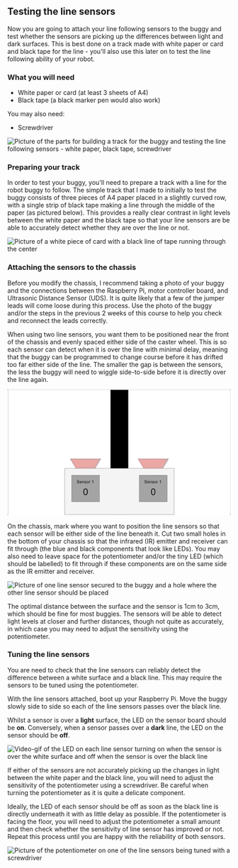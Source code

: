 [comment]: # (
Is this step open? Y/N
If so, short description of this step:
Related links:
Related files:
)

## Testing the line sensors

Now you are going to attach your line following sensors to the buggy and test whether the sensors are picking up the differences between light and dark surfaces. This is best done on a track made with white paper or card and black tape for the line - you'll  also use this later on to test the line following ability of your robot.

### What you will need

+ White paper or card (at least 3 sheets of A4)
+ Black tape (a black marker pen would also work)

You may also need:

+ Screwdriver

![Picture of the parts for building a track for the buggy and testing the line following sensors - white paper, black tape, screwdriver](images/3_6-parts-for-line-testing)

### Preparing your track

In order to test your buggy, you'll need to prepare a track with a line for the robot buggy to follow. The simple track that I made to initially to test the buggy consists of three pieces of A4 paper placed in a slightly curved row, with a single strip of black tape making a line through the middle of the paper (as pictured below). This provides a really clear contrast in light levels between the white paper and the black tape so that your line sensors are be able to accurately detect whether they are over the line or not.

![Picture of a white piece of card with a black line of tape running through the center](images/)

### Attaching the sensors to the chassis

Before you modify the chassis, I recommend taking a photo of your buggy and the connections between the Raspberry Pi, motor controller board, and Ultrasonic Distance Sensor (UDS). It is quite likely that a few of the jumper leads will come loose during this process. Use the photo of the buggy and/or the  steps in the previous 2 weeks of this course to help you check and reconnect the leads correctly.

When using two line sensors, you want them to be positioned near the front of the chassis and evenly spaced either side of the caster wheel. This is so each sensor can detect when it is over the line with minimal delay, meaning that the buggy can be programmed to change course before it has drifted too far either side of the line. The smaller the gap is between the sensors, the less the buggy will need to wiggle side-to-side before it is directly over the line again.

![Animation from 3.4](images/3_4_Two_Sensors_Anim.gif)

On the chassis, mark where you want to position the line sensors so that each sensor will be either side of the line beneath it. Cut two small holes in the bottom of your chassis so that the infrared (IR) emitter and receiver can fit through (the blue and black components that look like LEDs). You may also need to leave space for the potentiometer and/or the tiny LED (which should be labelled) to fit through if these components are on the same side as the IR emitter and receiver.

![Picture of one line sensor secured to the buggy and a hole where the other line sensor should be placed](images/)

The optimal distance between the surface and the sensor is 1cm to 3cm, which should be fine for most buggies. The sensors will be able to detect light levels at closer and further distances, though not quite as accurately, in which case you may need to adjust the sensitivity using the potentiometer.

### Tuning the line sensors

You are need to check that the line sensors can reliably detect the difference between a white surface and a black line. This may require the sensors to be tuned using the potentiometer.

With the line sensors attached, boot up your Raspberry Pi. Move the buggy slowly side to side so each of the line sensors passes over the black line.

Whilst a sensor is over a **light** surface, the LED on the sensor board should be **on**. Conversely, when a sensor passes over a **dark** line, the LED on the sensor should be **off**.

![Video-gif of the LED on each line sensor turning on when the sensor is over the white surface and off when the sensor is over the black line](images/)

If either of the sensors are not accurately picking up the changes in light between the white paper and the black line, you will need to adjust the sensitivity of the potentiometer using a screwdriver. Be careful when turning the potentiometer as it is quite a delicate component.

Ideally, the LED of each sensor should be off as soon as the black line is directly underneath it with as little delay as possible. If the potentiometer is facing the floor, you will need to adjust the potentiometer a small amount and then check whether the sensitivity of line sensor has improved or not. Repeat this process until you are happy with the reliability of both sensors.

![Picture of the potentiometer on one of the line sensors being tuned with a screwdriver](images/)
